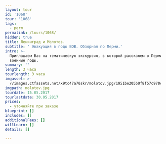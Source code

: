 ```yaml
---
layout: tour
id: '1068'
tour: '1068'
tags:
  - perm
permalink: /tours/1068/
hidden: true
title: Ленинград и Молотов.
subtitle: ' Эвакуация в годы ВОВ. Обзорная по Перми.'
intro: >-
  Приглашаем Вас на тематическую экскурсию, в которой расскажем о Перми в
  военные годы. 
summary: ''
length: 3 часа
tourlength: 3 часа
imgasset: >-
  //images.ctfassets.net/x9tc47a70skr/molotov.jpg/1951be205b0f8f57c970cb7a50999175/molotov.jpg
imgpath: molotov.jpg
tourdate: 15.05.2017
tourlastdate: 30.05.2017
prices:
  - уточняйте при заказе
blueprint: []
includes: []
additionalFees: []
willLearn: []
details: []

---
```

